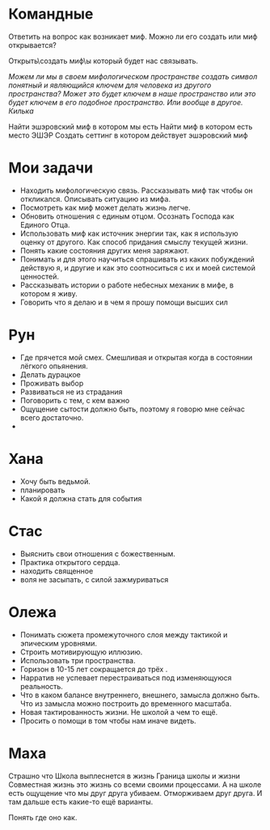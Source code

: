 # Командные
Ответить на вопрос как возникает миф. Можно ли его создать или миф открывается?

Открыть\создать миф\ы который будет нас связывать.

*Можем ли мы в своем мифологическом пространстве создать символ понятный и являющийся ключем для человека из другого пространства?*
*Может это будет ключем в наше пространство или это будет ключем в его подобное пространство. Или вообще в другое.* *Килька*

Найти эшэровский миф в котором мы есть 
Найти миф в котором есть место ЭШЭР 
Создать сеттинг в котором действует эшэровский миф 
# Мои задачи
* Находить мифологическую связь. Рассказывать миф так чтобы он откликался. Описывать ситуацию из мифа.
* Посмотреть как миф может делать жизнь легче.
* Обновить отношения с единым отцом. Осознать Господа как Единого Отца.
* Использовать миф как источник энергии так, как я использую оценку от другого. Как способ придания смыслу текущей жизни.
* Понять какие состояния других меня заряжают.
* Понимать и для этого научиться спрашивать из каких побуждений действую я, и другие и как это соотноситься с их и моей системой ценностей.
* Рассказывать истории о работе небесных механик в мифе, в котором я живу.
* Говорить что я делаю и в чем я прошу помощи высших сил
# Рун
* Где прячется мой смех. Смешливая и открытая когда в состоянии лёгкого опьянения.
* Делать дурацкое
* Проживать выбор
* Развиваться не из страдания 
* Поговорить с тем, с кем важно 
* Ощущение сытости должно быть, поэтому я говорю мне сейчас всего достаточно.
* 
# Хана 
- Хочу быть ведьмой. 
- планировать
- Какой я должна стать для события

# Стас
- Выяснить свои отношения с божественным.
- Практика открытого сердца.
- находить священное
- воля не засыпать, с силой зажмуриваться
# Олежа
- Понимать сюжета промежуточного слоя между тактикой и эпическим уровнями.
- Строить мотивирующую иллюзию.
- Использовать три пространства.
- Горизон в 10-15 лет сокращается до трёх .
- Нарратив не успевает перестраиваться под изменяющуюся реальность.
- Что в каком балансе внутреннего, внешнего, замысла должно быть. Что из замысла можно построить до временного масштаба.
- Новая тактированность жизни. Не школой а чем то ещё.
- Просить о помощи в том чтобы нам иначе видеть.
# Маха
Страшно что Школа выплеснется в жизнь 
Граница школы и жизни 
Совместная жизнь это жизнь со всеми своими процессами.  А на школе есть ощущение что мы друг друга убиваем. 
Отморживаем друг друга.
И там дальше есть какие-то ещё варианты.

Понять где оно как.